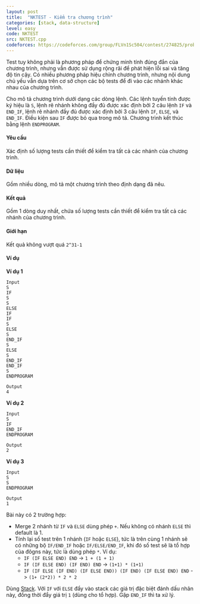 ```yaml
---
layout: post
title:  "NKTEST - Kiểm tra chương trình"
categories: [stack, data-structure]
level: easy
code: NKTEST
src: NKTEST.cpp
codeforces: https://codeforces.com/group/FLVn1Sc504/contest/274825/problem/V
---
```


Test tuy không phải là phương pháp để chứng minh tính đúng đắn của chương trình, nhưng vẫn được sử dụng rộng rãi để phát hiện lỗi sai và tăng độ tin cậy. Có nhiều phương pháp hiệu chỉnh chương trình, nhưng nội dung chủ yếu vẫn dựa trên cơ sở chọn các bộ tests để đi vào các nhánh khác nhau của chương trình.

Cho mô tả chương trình dưới dạng các dòng lệnh. Các lệnh tuyến tính được ký hiệu là `S`, lệnh rẽ nhánh không đầy đủ được xác định bởi 2 câu lệnh `IF` và `END_IF`, lệnh rẽ nhánh đầy đủ được xác định bởi 3 câu lệnh `IF`, `ELSE`, và `END_IF`. Điều kiện sau `IF` được bỏ qua trong mô tả. Chương trình kết thúc bằng lệnh `ENDPROGRAM`.

#### Yêu cầu

Xác định số lượng tests cần thiết để kiểm tra tất cả các nhánh của chương trình.

#### Dữ liệu
Gồm nhiều dòng, mô tả một chương trình theo định dạng đã nêu.

#### Kết quả
Gồm 1 dòng duy nhất, chứa số lượng tests cần thiết để kiểm tra tất cả các nhánh của chương trình.

#### Giới hạn
Kết quả không vượt quá `2^31-1`

#### Ví dụ

**Ví dụ 1**
```
Input
S
IF
S
S
ELSE
IF
IF
S
ELSE
S
END_IF
S
ELSE
S
END_IF
END_IF
S
ENDPROGRAM

Output
4
```

**Ví dụ 2**
```
Input
S
IF
END_IF
ENDPROGRAM

Output
2
```

**Ví dụ 3**
```
Input
S
S
ENDPROGRAM

Output
1
```

<!--more-->

Bài này có 2 trường hợp:
+ Merge 2 nhánh từ `IF` và `ELSE` dùng phép `+`. Nếu không có nhánh `ELSE` thì default là 1.
+ Tính lại số test trên 1 nhánh (`IF` hoặc `ELSE`), tức là trên cùng 1 nhánh sẽ có những bộ `IF/END_IF` hoặc `IF/ELSE/END_IF`, khi đó số test sẽ là tổ hợp của đôgns này, tức là dùng phép `*`. Ví dụ:
	+ `IF (IF ELSE END) END` -> `1 + (1 + 1)`
	+ `IF (IF ELSE END) (IF END) END` -> `(1+1) * (1+1)`
	+ `IF (IF ELSE (IF END) (IF ELSE END)) (IF END) (IF ELSE END) END` -> `(1+ (2*2)) * 2 * 2`

Dùng [Stack](https://vnspoj.github.io/category/stack). Với `IF` với `ELSE` đẩy vào stack các giá trị đặc biệt đánh dấu nhãn này, đồng thời đẩy giá trị `1` (dùng cho tổ hợp). Gặp `END_IF` thì ta xử lý.
